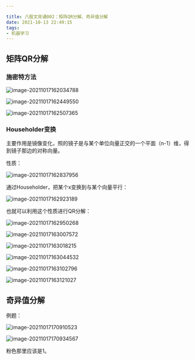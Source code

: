 ```yaml
---

title: 八股文背诵002：矩阵QR分解、奇异值分解
date: 2021-10-13 22:49:15
tags:
- 机器学习
---
```


## 矩阵QR分解

### 施密特方法

![image-20211017162034788](https://bat-blog.oss-cn-beijing.aliyuncs.com/image-20211017162034788.png)

![image-20211017162449550](https://bat-blog.oss-cn-beijing.aliyuncs.com/image-20211017162449550.png)



![image-20211017162507365](https://bat-blog.oss-cn-beijing.aliyuncs.com/image-20211017162507365.png)

### Householder变换

主要作用是镜像变化，照的镜子是与某个单位向量正交的一个平面（n-1）维，得到镜子那边的对称向量。

性质：

![image-20211017162837956](https://bat-blog.oss-cn-beijing.aliyuncs.com/image-20211017162837956.png)

通过Householder，把某个x变换到与某个向量平行：

![image-20211017162923189](https://bat-blog.oss-cn-beijing.aliyuncs.com/image-20211017162923189.png)

也就可以利用这个性质进行QR分解：

![image-20211017162950268](https://bat-blog.oss-cn-beijing.aliyuncs.com/image-20211017162950268.png)

![image-20211017163007572](https://bat-blog.oss-cn-beijing.aliyuncs.com/image-20211017163007572.png)

![image-20211017163018215](https://bat-blog.oss-cn-beijing.aliyuncs.com/image-20211017163018215.png)

![image-20211017163044532](https://bat-blog.oss-cn-beijing.aliyuncs.com/image-20211017163044532.png)

![image-20211017163102796](https://bat-blog.oss-cn-beijing.aliyuncs.com/image-20211017163102796.png)

![image-20211017163121027](https://bat-blog.oss-cn-beijing.aliyuncs.com/image-20211017163121027.png)

## 奇异值分解

例题：

![image-20211017170910523](https://bat-blog.oss-cn-beijing.aliyuncs.com/image-20211017170910523.png)

![image-20211017170934567](https://bat-blog.oss-cn-beijing.aliyuncs.com/image-20211017170934567.png)

粉色那里应该是1。
